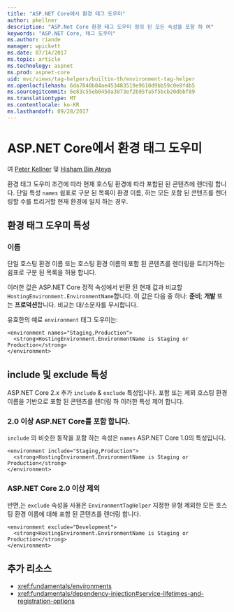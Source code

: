 ```yaml
---
title: "ASP.NET Core에서 환경 태그 도우미"
author: pkellner
description: "ASP.Net Core 환경 태그 도우미 정의 된 모든 속성을 포함 하 여"
keywords: "ASP.NET Core, 태그 도우미"
ms.author: riande
manager: wpickett
ms.date: 07/14/2017
ms.topic: article
ms.technology: aspnet
ms.prod: aspnet-core
uid: mvc/views/tag-helpers/builtin-th/environment-tag-helper
ms.openlocfilehash: 6da7840b84ae453483519e9610d9bb59c0e8fdb5
ms.sourcegitcommit: 6e83c55eb0450a3073ef2b95fa5f5bcb20dbbf89
ms.translationtype: MT
ms.contentlocale: ko-KR
ms.lasthandoff: 09/28/2017
---
```

# <a name="environment-tag-helper-in-aspnet-core"></a>ASP.NET Core에서 환경 태그 도우미

여 [Peter Kellner](http://peterkellner.net) 및 [Hisham Bin Ateya](https://twitter.com/hishambinateya)

환경 태그 도우미 조건에 따라 현재 호스팅 환경에 따라 포함된 된 콘텐츠에 렌더링 합니다. 단일 특성 `names` 쉼표로 구분 된 목록이 환경 이름, 하는 모든 포함 된 콘텐츠를 렌더링할 수를 트리거할 현재 환경에 일치 하는 경우.

## <a name="environment-tag-helper-attributes"></a>환경 태그 도우미 특성

### <a name="names"></a>이름

단일 호스팅 환경 이름 또는 호스팅 환경 이름의 포함 된 콘텐츠를 렌더링을 트리거하는 쉼표로 구분 된 목록을 허용 합니다.

이러한 값은 ASP.NET Core 정적 속성에서 반환 된 현재 값과 비교할 `HostingEnvironment.EnvironmentName`합니다.  이 값은 다음 중 하나: **준비**; **개발** 또는 **프로덕션**합니다. 비교는 대/소문자를 무시합니다.

유효한의 예로 `environment` 태그 도우미는:

```cshtml
<environment names="Staging,Production">
  <strong>HostingEnvironment.EnvironmentName is Staging or Production</strong>
</environment>
```

## <a name="include-and-exclude-attributes"></a>include 및 exclude 특성

ASP.NET Core 2.x 추가 `include`  &  `exclude` 특성입니다. 포함 또는 제외 호스팅 환경 이름을 기반으로 포함 된 콘텐츠를 렌더링 하 이러한 특성 제어 합니다.

### <a name="include-aspnet-core-20-and-later"></a>2.0 이상 ASP.NET Core를 포함 합니다.

`include` 의 비슷한 동작을 포함 하는 속성은 `names` ASP.NET Core 1.0의 특성입니다.

```cshtml
<environment include="Staging,Production">
  <strong>HostingEnvironment.EnvironmentName is Staging or Production</strong>
</environment>
```

### <a name="exclude-aspnet-core-20-and-later"></a>ASP.NET Core 2.0 이상 제외

반면,는 `exclude` 속성을 사용은 `EnvironmentTagHelper` 지정한 유형 제외한 모든 호스팅 환경 이름에 대해 포함 된 콘텐츠를 렌더링 합니다.

```cshtml
<environment exclude="Development">
  <strong>HostingEnvironment.EnvironmentName is Staging or Production</strong>
</environment>
```

## <a name="additional-resources"></a>추가 리소스

* <xref:fundamentals/environments>
* <xref:fundamentals/dependency-injection#service-lifetimes-and-registration-options>
